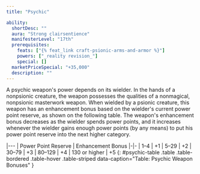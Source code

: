 ```yaml
---
title: "Psychic"

ability:
  shortDesc: ""
  aura: "Strong clairsentience"
  manifesterLevel: "17th"
  prerequisites:
    feats: ["{% feat_link craft-psionic-arms-and-armor %}"]
    powers: ["_reality revision_"]
    special: []
  marketPriceSpecial: "+35,000"
  description: ""
---
```

A psychic weapon's power depends on its wielder. In the hands of a nonpsionic creature, the weapon possesses the qualities of a nonmagical, nonpsionic masterwork weapon. When wielded by a psionic creature, this weapon has an enhancement bonus based on the wielder's current power point reserve, as shown on the following table. The weapon's enhancement bonus decreases as the wielder spends power points, and it increases whenever the wielder gains enough power points (by any means) to put his power point reserve into the next higher category.

|---
| Power Point Reserve | Enhancement Bonus
|-|-
| 1–4 | +1
| 5–29 | +2
| 30–79 | +3
| 80–129 | +4
| 130 or higher | +5
{: #psychic-table .table .table-bordered .table-hover .table-striped data-caption="Table: Psychic Weapon Bonuses" }


